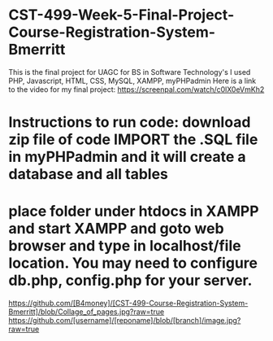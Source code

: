 # CST-499-Week-5-Final-Project-Course-Registration-System-Bmerritt
This is the final project for UAGC for BS in Software Technology's
I used PHP, Javascript, HTML, CSS, MySQL, XAMPP, myPHPadmin
Here is a link to the video for my final project: https://screenpal.com/watch/c0lX0eVmKh2
# Instructions to run code: download zip file of code IMPORT the .SQL file in myPHPadmin and it will create a database and all tables
# place folder under htdocs in XAMPP and start XAMPP and goto web browser and type in localhost/file location. You may need to configure db.php, config.php for your server.
https://github.com/[B4money]/[CST-499-Course-Registration-System-Bmerritt]/blob/Collage_of_pages.jpg?raw=true
https://github.com/[username]/[reponame]/blob/[branch]/image.jpg?raw=true
